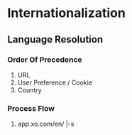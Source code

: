 # Internationalization

## Language Resolution

### Order Of Precedence

1.  URL
1.  User Preference / Cookie
1.  Country

### Process Flow

1.  app.xo.com/en/
    |-s
